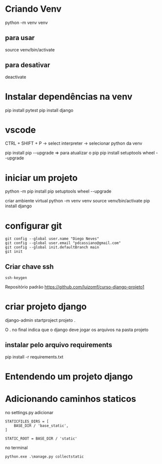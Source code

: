 # Criando Venv
python -m venv venv

## para usar
source venv/bin/activate

## para desativar
deactivate

# Instalar dependências na venv
pip install pytest
pip install django

# vscode
CTRL + SHIFT + P -> select interpreter -> selecionar python da venv

pip install pip --upgrade => para atualizar o pip
pip install setuptools wheel --upgrade

# iniciar um projeto
python -m pip install pip setuptools wheel --upgrade

criar ambiente virtual
python -m venv venv 
source venv/bin/activate
pip install django

# configurar git

```
git config --global user.name "Diego Neves"
git config --global user.email "pdcassiano@gmail.com"
git config --global init.defaultBranch main
git init
```
## Criar chave ssh
```
ssh-keygen
```

Repositório padrão
https://github.com/luizomf/curso-django-projeto1

# criar projeto django
django-admin startproject projeto .

O . no final indica que o django deve jogar os arquivos na pasta projeto

## instalar pelo arquivo requirements
pip install -r requirements.txt

# Entendendo um projeto django




# Adicionando caminhos staticos
no settings.py adicionar
```
STATICFILES_DIRS = [
    BASE_DIR / 'base_static',
]

STATIC_ROOT = BASE_DIR / 'static'
```

no terminal
```
python.exe .\manage.py collectstatic
```